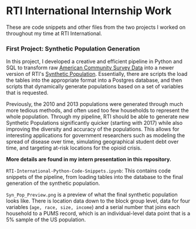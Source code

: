 # RTI International Internship Work

These are code snippets and other files from the two projects I worked on throughout my time at RTI International.

### First Project: Synthetic Population Generation

In this project, I developed a creative and efficient pipeline in Python and SQL to transform raw [American Community Survey Data](https://www.census.gov/programs-surveys/acs/data.html) into a newer version of RTI's [Synthetic Population](https://www.rti.org/impact/rti-us-synthetic-household-population™
). Essentially, there are scripts the load the tables into the appropriate format into a Postgres database, and then scripts that dynamically generate populations based on a set of variables that is requested.

Previously, the 2010 and 2013 populations were generated through much more tedious methods, and often used too few households to represent the whole population. Through my pipeline, RTI should be able to generate new Synthetic Populations significantly quicker (starting with 2017) while also improving the diversity and accuracy of the populations. This allows for interesting applications for government researchers such as modeling the spread of disease over time, simulating geographical student debt over time, and targeting at-risk locations for the opioid crisis.

**More details are found in my intern presentation in this repository.**

`RTI-International-Python-Code-Snippets.ipynb`: This contains code snippets of the pipeline, from loading tables into the database to the final generation of the synthetic population. 

`Syn_Pop_Preview.png` is a preview of what the final synthetic population looks like. There is location data down to the block group level, data for four variables (`age, race, size, income`) and a serial number that joins each household to a PUMS record, which is an individual-level data point that is a 5% sample of the US population.  


